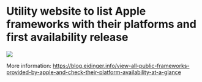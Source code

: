 # Utility website to list Apple frameworks with their platforms and first availability release

![](https://cdn.hashnode.com/res/hashnode/image/upload/v1654218404681/9II_v4yHx.png?auto=compress,format&format=webp)

More information: https://blog.eidinger.info/view-all-public-frameworks-provided-by-apple-and-check-their-platform-availability-at-a-glance
